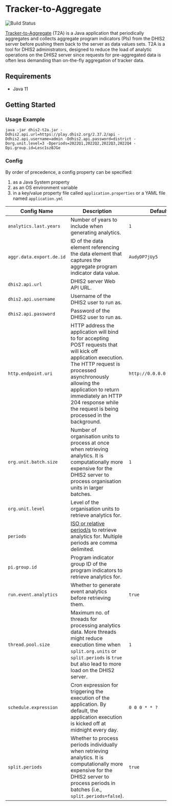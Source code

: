 # Tracker-to-Aggregate

![Build Status](https://github.com/smooks/smooks/workflows/CI/badge.svg)

[Tracker-to-Aggregate](https://docs.dhis2.org/en/implement/maintenance-and-use/tracker-and-aggregate-data-integration.html#how-to-saving-aggregated-tracker-data-as-aggregate-data-values) (T2A) is a Java application that periodically aggregates and collects aggregate program indicators (PIs) from the DHIS2 server before pushing them back to the server as data values sets. T2A is a tool for DHIS2 administrators, designed to reduce the load of analytic operations on the DHIS2 server since requests for pre-aggregated data is often less demanding than on-the-fly aggregation of tracker data.

## Requirements

* Java 11

## Getting Started

### Usage Example

```shell
java -jar dhis2-t2a.jar -Ddhis2.api.url=https://play.dhis2.org/2.37.2/api -Ddhis2.api.username=admin -Ddhis2.api.password=district -Dorg.unit.level=3 -Dperiods=2022Q1,2022Q2,2022Q3,2022Q4 -Dpi.group.id=Lesc1szBJGe
```

### Config

By order of precedence, a config property can be specified:

1. as a Java System property
2. as an OS environment variable
3. in a key/value property file called `application.properties` or a YAML file named `application.yml`

| Config Name              | Description                                                                                                                                                                                                                                                                              | Default Value                   | Example Value                       |
|--------------------------|------------------------------------------------------------------------------------------------------------------------------------------------------------------------------------------------------------------------------------------------------------------------------------------|---------------------------------|-------------------------------------|
| `analytics.last.years`   | Number of years to include when generating analytics.                                                                                                                                                                                                                                    | `1`                             | `10`                                |
| `aggr.data.export.de.id` | ID of the data element referencing the data element that captures the aggregate program indicator data value.                                                                                                                                                                            | `AudyDP7jUy5`                   | `nIqQZeSwU9E`                       |
| `dhis2.api.url`          | DHIS2 server Web API URL.                                                                                                                                                                                                                                                                |                                 | `https://play.dhis2.org/2.37.2/api` |
| `dhis2.api.username`     | Username of the DHIS2 user to run as.                                                                                                                                                                                                                                                    |                                 | `admin`                             |
| `dhis2.api.password`     | Password of the DHIS2 user to run as.                                                                                                                                                                                                                                                    |                                 | `district`                          |
| `http.endpoint.uri`      | HTTP address the application will bind to for accepting POST requests that will kick off application execution. The HTTP request is processed asynchronously allowing the application to return immediately an HTTP 204 response while the request is being processed in the background. | `http://0.0.0.0:8080/dhis2/t2a` | `http://0.0.0.0:8081/`              |
| `org.unit.batch.size`    | Number of organisation units to process at once when retrieving analytics. It is computationally more expensive for the DHIS2 server to process organisation units in larger batches.                                                                                                    | `1`                             | `10`                                |
| `org.unit.level`         | Level of the organisation units to retrieve analytics for.                                                                                                                                                                                                                               |                                 | `3`                                 |
| `periods`                | [ISO or relative period/s](https://docs.dhis2.org/en/develop/using-the-api/dhis-core-version-master/introduction.html#webapi_date_perid_format) to retrieve analytics for. Multiple periods are comma delimited.                                                                         |                                 | `2022Q1,2022Q2,2022Q3,2022Q4`       |
| `pi.group.id`            | Program indicator group ID of the program indicators to retrieve analytics for.                                                                                                                                                                                                          |                                 | `Lesc1szBJGe`                       |
| `run.event.analytics`    | Whether to generate event analytics before retrieving them.                                                                                                                                                                                                                              | `true`                          | `false`                             |
| `thread.pool.size`       | Maximum no. of threads for processing analytics data. More threads might reduce execution time when `split.org.units` or `split.periods` is `true` but also lead to more load on the DHIS2 server.                                                                                       | `1`                             | `3`                                 |
| `schedule.expression`    | Cron expression for triggering the execution of the application. By default, the application execution is kicked off at midnight every day.                                                                                                                                              | `0 0 0 * * ?`                   | `0 0 12 * * ?`                      |
| `split.periods`          | Whether to process periods individually when retrieving analytics. It is computationally more expensive for the DHIS2 server to process periods in batches (i.e., `split.periods=false`).                                                                                                | `true`                          | `false`                             |